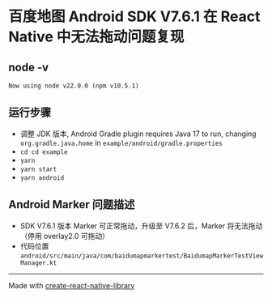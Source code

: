 # 百度地图 Android SDK V7.6.1 在 React Native 中无法拖动问题复现

## node -v
`Now using node v22.0.0 (npm v10.5.1)`

## 运行步骤
- 调整 JDK 版本, Android Gradle plugin requires Java 17 to run, changing `org.gradle.java.home` in `example/android/gradle.properties`
- `cd cd example`
- `yarn`
- `yarn start`
- `yarn android`

## Android Marker 问题描述
- SDK V7.6.1 版本 Marker 可正常拖动，升级至 V7.6.2 后，Marker 将无法拖动（停用 overlay2.0 可拖动）
- 代码位置 `android/src/main/java/com/baidumapmarkertest/BaidumapMarkerTestViewManager.kt`


---

Made with [create-react-native-library](https://github.com/callstack/react-native-builder-bob)
